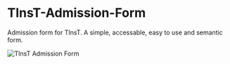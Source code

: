 # TInsT-Admission-Form

Admission form for TInsT. A simple, accessable, easy to use and semantic form.

![TInsT Admission Form](https://user-images.githubusercontent.com/76453258/117501852-460dca80-af9c-11eb-9120-3eeed6031e21.jpg)

